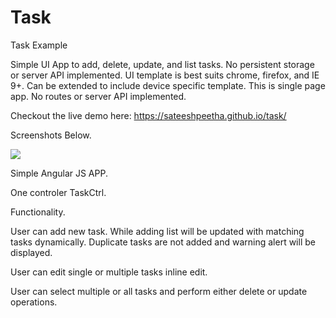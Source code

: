 # Task
Task Example

Simple UI App to add, delete, update, and list tasks. No persistent storage or server API implemented. UI template is best suits chrome, firefox, and IE 9+. Can be extended to include device specific template. This is single page app. No routes or server API implemented.


Checkout the live demo here:  https://sateeshpeetha.github.io/task/

Screenshots Below.



<img src="https://sateeshpeetha.github.io/task/ss1.jpg">
</img>


Simple Angular JS APP.

One controler TaskCtrl.

Functionality.

User can add new task. While adding list will be updated with matching tasks dynamically. Duplicate tasks are not added and warning alert will be displayed.

User can edit single or multiple tasks inline edit.

User can select multiple or all tasks and perform either delete or update operations.


